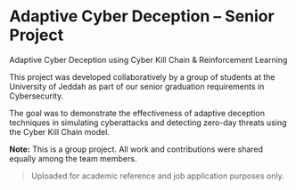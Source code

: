 # Adaptive Cyber Deception – Senior Project

Adaptive Cyber Deception using Cyber Kill Chain & Reinforcement Learning

This project was developed collaboratively by a group of students at the University of Jeddah as part of our senior graduation requirements in Cybersecurity.

The goal was to demonstrate the effectiveness of adaptive deception techniques in simulating cyberattacks and detecting zero-day threats using the Cyber Kill Chain model.

**Note:** This is a group project. All work and contributions were shared equally among the team members.

> Uploaded for academic reference and job application purposes only.
